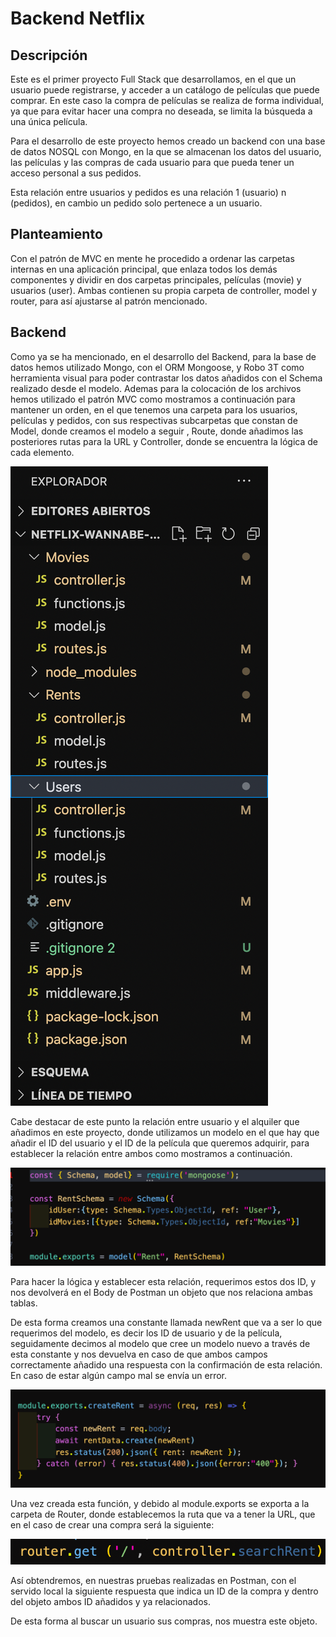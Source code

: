 # Backend Netflix


## Descripción


Este es el primer proyecto Full Stack que desarrollamos, en el que un usuario puede registrarse, y acceder a un catálogo
de películas que puede comprar. En este caso la compra de películas se realiza de forma individual, 
ya que para evitar hacer una compra no deseada, se limita la búsqueda a una única  película.

Para el desarrollo de este proyecto hemos creado un backend con una base de datos NOSQL con Mongo, en la que se almacenan
los datos del usuario, las películas y las compras de cada usuario para que pueda tener un acceso personal a sus pedidos.

Esta relación entre usuarios y pedidos es una relación 1 (usuario) n (pedidos), en cambio un pedido solo pertenece a un usuario. 


## Planteamiento

Con el patrón de MVC en mente he procedido a ordenar las carpetas internas en una aplicación principal, que enlaza 
todos los demás componentes y dividir en dos carpetas principales, películas (movie) y usuarios (user).
Ambas contienen su propia carpeta de controller, model y router, para así ajustarse al patrón mencionado.


## Backend

Como ya se ha mencionado, en el desarrollo del Backend, para la base de datos hemos utilizado Mongo, con el ORM Mongoose,
y Robo 3T como herramienta visual para poder contrastar los datos añadidos con el Schema realizado desde el modelo. 
Ademas para la colocación de los archivos hemos utilizado el patrón MVC como mostramos a continuación para mantener un orden,
en el que tenemos una carpeta para los usuarios, películas y pedidos, con sus respectivas subcarpetas que constan de Model,
donde creamos el modelo a seguir , Route, donde añadimos las posteriores rutas para la URL y Controller,
donde se encuentra la lógica de cada elemento.

![Image text](https://github.com/gricosm/netflix-wannabe-react/blob/1240e0c40b65e49765da9af7f4e41d0f0c439519/MVC.png)

Cabe destacar de este punto la relación entre usuario y el alquiler que añadimos en este proyecto, donde utilizamos 
un modelo en el que hay que añadir el ID del usuario y el ID de la película que queremos adquirir, para establecer 
la relación entre ambos como mostramos a continuación.

![Image text](https://github.com/gricosm/netflix-wannabe-react/blob/1240e0c40b65e49765da9af7f4e41d0f0c439519/Model.png)


Para hacer la lógica y establecer esta relación, requerimos estos dos ID, y nos devolverá en el Body de Postman
un objeto que nos relaciona ambas tablas.

 
De esta forma creamos una constante llamada newRent que va a ser lo que requerimos del modelo, es decir los ID de usuario 
y de la película, seguidamente decimos al modelo que cree un modelo nuevo a través de esta constante y 
nos devuelva en caso de que ambos campos correctamente añadido una respuesta con la confirmación de esta relación. 
En caso de estar algún campo mal se envía un error.

![Image text](https://github.com/gricosm/netflix-wannabe-react/blob/1240e0c40b65e49765da9af7f4e41d0f0c439519/Create_Rent.png)

Una vez creada esta función, y debido al module.exports se exporta a la carpeta de Router, donde establecemos 
la ruta que va a tener la URL, que en el caso de crear una compra será la siguiente:

![Image text](https://github.com/gricosm/netflix-wannabe-react/blob/1240e0c40b65e49765da9af7f4e41d0f0c439519/Router.png)

Así obtendremos, en nuestras pruebas realizadas en Postman, con el servido local la siguiente respuesta que indica un ID 
de la compra y dentro del objeto ambos ID añadidos y ya relacionados. 


De esta forma al buscar un usuario sus compras, nos muestra este objeto.



